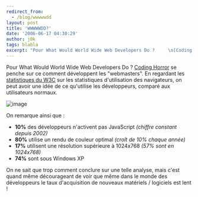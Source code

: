 ```yaml
---
redirect_from:
  - /blog/wwwwwdd
layout: post
title: 'WWWWWDD?'
date: '2006-06-17 04:30:29'
author: j0k
tags: blabla
excerpt: "Pour What Would World Wide Web Developers Do ?     \n[Coding Horror](http://www.codinghorror.com/blog/archives/000607.html) se penche sur ce comment développent les &quot;webmasters&quot;.   En regardant les [statistiques du W3C](http://www.w3schools.com/browsers/browsers_stats.asp) sur les statistiques d'utilisation des navigateurs, on peut      …"
---
```


Pour What Would World Wide Web Developers Do ?
[Coding Horror](http://www.codinghorror.com/blog/archives/000607.html) se penche sur ce comment développent les &quot;webmasters&quot;.   En regardant les [statistiques du W3C](http://www.w3schools.com/browsers/browsers_stats.asp) sur les statistiques d'utilisation des navigateurs, on peut avoir une idée de ce qu'utilise les développeurs, comparé aux utilisateurs normaux.

 ![image](http://ajaxian.com/wp-content/images/w3cschoolsbrowsershareg.gif)

On remarque ainsi que :
* **10%** des développeurs n'activent pas JavaScript *(chiffre constant depuis 2002)*
* **80%** utilise un rendu de couleur optimal *(croît de 10% chaque année)*
* **17%** utilisent une résolution supérieure à 1024x768 *(57% sont en 1024x768)*
* **74%** sont sous Windows XP

On ne sait que trop comment conclure sur une telle analyse, mais c'est quand même décourageant de voir que même dans le monde des développeurs le taux d'acquisition de nouveaux matériels / logiciels est lent !
